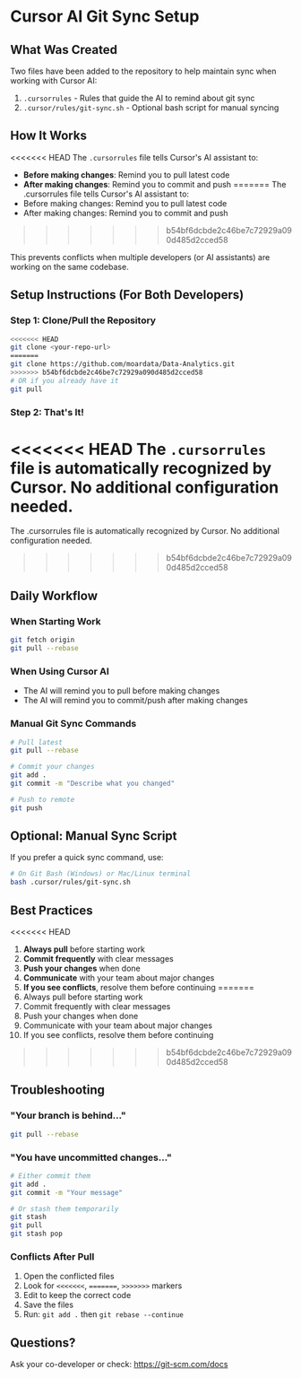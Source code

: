 # Cursor AI Git Sync Setup

## What Was Created

Two files have been added to the repository to help maintain sync when working with Cursor AI:

1. `.cursorrules` - Rules that guide the AI to remind about git sync
2. `.cursor/rules/git-sync.sh` - Optional bash script for manual syncing

## How It Works

<<<<<<< HEAD
The `.cursorrules` file tells Cursor's AI assistant to:
- **Before making changes**: Remind you to pull latest code
- **After making changes**: Remind you to commit and push
=======
The .cursorrules file tells Cursor's AI assistant to:
- Before making changes: Remind you to pull latest code
- After making changes: Remind you to commit and push
>>>>>>> b54bf6dcbde2c46be7c72929a090d485d2cced58

This prevents conflicts when multiple developers (or AI assistants) are working on the same codebase.

## Setup Instructions (For Both Developers)

### Step 1: Clone/Pull the Repository
```bash
<<<<<<< HEAD
git clone <your-repo-url>
=======
git clone https://github.com/moardata/Data-Analytics.git
>>>>>>> b54bf6dcbde2c46be7c72929a090d485d2cced58
# OR if you already have it
git pull
```

### Step 2: That's It!
<<<<<<< HEAD
The `.cursorrules` file is automatically recognized by Cursor. No additional configuration needed.
=======
The .cursorrules file is automatically recognized by Cursor. No additional configuration needed.
>>>>>>> b54bf6dcbde2c46be7c72929a090d485d2cced58

## Daily Workflow

### When Starting Work
```bash
git fetch origin
git pull --rebase
```

### When Using Cursor AI
- The AI will remind you to pull before making changes
- The AI will remind you to commit/push after making changes

### Manual Git Sync Commands
```bash
# Pull latest
git pull --rebase

# Commit your changes
git add .
git commit -m "Describe what you changed"

# Push to remote
git push
```

## Optional: Manual Sync Script

If you prefer a quick sync command, use:
```bash
# On Git Bash (Windows) or Mac/Linux terminal
bash .cursor/rules/git-sync.sh
```

## Best Practices

<<<<<<< HEAD
1. **Always pull** before starting work
2. **Commit frequently** with clear messages
3. **Push your changes** when done
4. **Communicate** with your team about major changes
5. **If you see conflicts**, resolve them before continuing
=======
1. Always pull before starting work
2. Commit frequently with clear messages
3. Push your changes when done
4. Communicate with your team about major changes
5. If you see conflicts, resolve them before continuing
>>>>>>> b54bf6dcbde2c46be7c72929a090d485d2cced58

## Troubleshooting

### "Your branch is behind..."
```bash
git pull --rebase
```

### "You have uncommitted changes..."
```bash
# Either commit them
git add .
git commit -m "Your message"

# Or stash them temporarily
git stash
git pull
git stash pop
```

### Conflicts After Pull
1. Open the conflicted files
2. Look for `<<<<<<<`, `=======`, `>>>>>>>` markers
3. Edit to keep the correct code
4. Save the files
5. Run: `git add .` then `git rebase --continue`

## Questions?
Ask your co-developer or check: https://git-scm.com/docs


